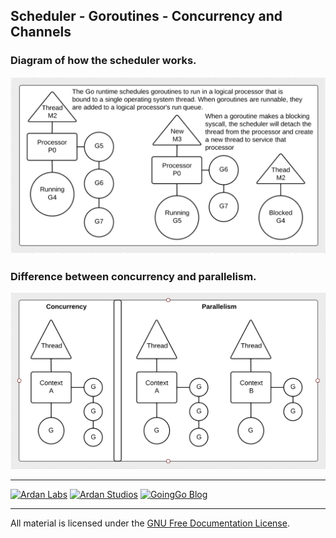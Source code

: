## Scheduler - Goroutines - Concurrency and Channels

### Diagram of how the scheduler works.

![Ardan Labs](scheduler.png)

### Difference between concurrency and parallelism.

![Ardan Labs](parallel.png)

___
[![Ardan Labs](../../../00-slides/images/ggt_logo.png)](http://www.ardanlabs.com)
[![Ardan Studios](../../../00-slides/images/ardan_logo.png)](http://www.ardanstudios.com)
[![GoingGo Blog](../../../00-slides/images/ggb_logo.png)](http://www.goinggo.net)
___
All material is licensed under the [GNU Free Documentation License](https://github.com/gobridge/gotraining/blob/master/LICENSE).